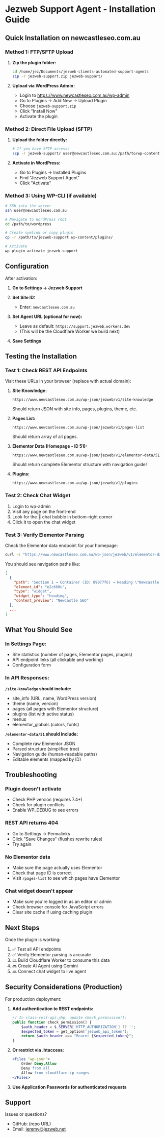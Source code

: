 # Jezweb Support Agent - Installation Guide

## Quick Installation on newcastleseo.com.au

### Method 1: FTP/SFTP Upload

1. **Zip the plugin folder:**
   ```bash
   cd /home/jez/Documents/jezweb-clients-automated-support-agents
   zip -r jezweb-support.zip jezweb-support/
   ```

2. **Upload via WordPress Admin:**
   - Login to https://www.newcastleseo.com.au/wp-admin
   - Go to Plugins → Add New → Upload Plugin
   - Choose `jezweb-support.zip`
   - Click "Install Now"
   - Activate the plugin

### Method 2: Direct File Upload (SFTP)

1. **Upload the folder directly:**
   ```bash
   # If you have SFTP access:
   scp -r jezweb-support/ user@newcastleseo.com.au:/path/to/wp-content/plugins/
   ```

2. **Activate in WordPress:**
   - Go to Plugins → Installed Plugins
   - Find "Jezweb Support Agent"
   - Click "Activate"

### Method 3: Using WP-CLI (if available)

```bash
# SSH into the server
ssh user@newcastleseo.com.au

# Navigate to WordPress root
cd /path/to/wordpress

# Create symlink or copy plugin
cp -r /path/to/jezweb-support wp-content/plugins/

# Activate
wp plugin activate jezweb-support
```

## Configuration

After activation:

1. **Go to Settings → Jezweb Support**

2. **Set Site ID:**
   - Enter: `newcastleseo.com.au`

3. **Set Agent URL (optional for now):**
   - Leave as default: `https://support.jezweb.workers.dev`
   - (This will be the Cloudflare Worker we build next)

4. **Save Settings**

## Testing the Installation

### Test 1: Check REST API Endpoints

Visit these URLs in your browser (replace with actual domain):

1. **Site Knowledge:**
   ```
   https://www.newcastleseo.com.au/wp-json/jezweb/v1/site-knowledge
   ```
   Should return JSON with site info, pages, plugins, theme, etc.

2. **Pages List:**
   ```
   https://www.newcastleseo.com.au/wp-json/jezweb/v1/pages-list
   ```
   Should return array of all pages.

3. **Elementor Data (Homepage - ID 51):**
   ```
   https://www.newcastleseo.com.au/wp-json/jezweb/v1/elementor-data/51
   ```
   Should return complete Elementor structure with navigation guide!

4. **Plugins:**
   ```
   https://www.newcastleseo.com.au/wp-json/jezweb/v1/plugins
   ```

### Test 2: Check Chat Widget

1. Login to wp-admin
2. Visit any page on the front-end
3. Look for the 💬 chat bubble in bottom-right corner
4. Click it to open the chat widget

### Test 3: Verify Elementor Parsing

Check the Elementor data endpoint for your homepage:

```bash
curl -s "https://www.newcastleseo.com.au/wp-json/jezweb/v1/elementor-data/51" | jq '.navigation_guide'
```

You should see navigation paths like:
```json
[
  {
    "path": "Section 1 → Container (ID: 89077f6) → Heading \"Newcastle SEO\" (ID: e2c660c)",
    "element_id": "e2c660c",
    "type": "widget",
    "widget_type": "heading",
    "content_preview": "Newcastle SEO"
  },
  ...
]
```

## What You Should See

### In Settings Page:
- Site statistics (number of pages, Elementor pages, plugins)
- API endpoint links (all clickable and working)
- Configuration form

### In API Responses:

**`/site-knowledge` should include:**
- site_info (URL, name, WordPress version)
- theme (name, version)
- pages (all pages with Elementor structure)
- plugins (list with active status)
- menus
- elementor_globals (colors, fonts)

**`/elementor-data/51` should include:**
- Complete raw Elementor JSON
- Parsed structure (simplified tree)
- Navigation guide (human-readable paths)
- Editable elements (mapped by ID)

## Troubleshooting

### Plugin doesn't activate
- Check PHP version (requires 7.4+)
- Check for plugin conflicts
- Enable WP_DEBUG to see errors

### REST API returns 404
- Go to Settings → Permalinks
- Click "Save Changes" (flushes rewrite rules)
- Try again

### No Elementor data
- Make sure the page actually uses Elementor
- Check that page ID is correct
- Visit `/pages-list` to see which pages have Elementor

### Chat widget doesn't appear
- Make sure you're logged in as an editor or admin
- Check browser console for JavaScript errors
- Clear site cache if using caching plugin

## Next Steps

Once the plugin is working:

1. ✅ Test all API endpoints
2. ✅ Verify Elementor parsing is accurate
3. 🔜 Build Cloudflare Worker to consume this data
4. 🔜 Create AI Agent using Gemini
5. 🔜 Connect chat widget to live agent

## Security Considerations (Production)

For production deployment:

1. **Add authentication to REST endpoints:**
   ```php
   // In class-rest-api.php, update check_permission():
   public function check_permission() {
       $auth_header = $_SERVER['HTTP_AUTHORIZATION'] ?? '';
       $expected_token = get_option('jezweb_api_token');
       return $auth_header === "Bearer {$expected_token}";
   }
   ```

2. **Or restrict via .htaccess:**
   ```apache
   <Files "wp-json">
       Order Deny,Allow
       Deny from all
       Allow from cloudflare-ip-ranges
   </Files>
   ```

3. **Use Application Passwords for authenticated requests**

## Support

Issues or questions?
- GitHub: (repo URL)
- Email: jeremy@jezweb.net
